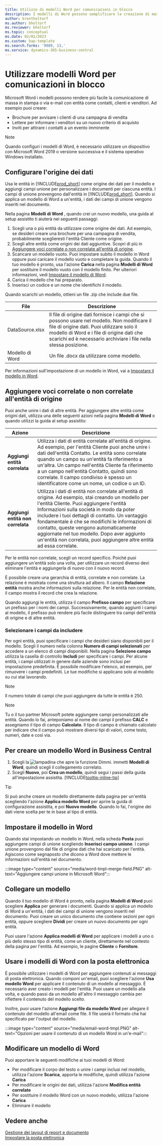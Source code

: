```yaml
---
title: Utilizzo di modelli Word per comunicazioni in blocco
description: I modelli di Word possono semplificare la creazione di massa di documenti personalizzati per entità specifiche.
author: brentholtorf
ms.author: bholtorf
ms.reviewer: bholtorf
ms.topic: conceptual
ms.date: 02/01/2023
ms.custom: bap-template
ms.search.forms: '9989, 13,'
ms.service: dynamics-365-business-central
---
```


# <a name="use-word-templates-for-bulk-communication"></a>Utilizzare modelli Word per comunicazioni in blocco

Microsoft Word i modelli possono rendere più facile la comunicazione di massa in stampa o via e-mail con entità come contatti, clienti e venditori. Ad esempio puoi creare:

* Brochure per avvisare i clienti di una campagna di vendita
* Lettere per informare i venditori su un nuovo criterio di acquisto
* Inviti per attirare i contatti a un evento imminente

> [!NOTE]
> Quando configuri i modelli di Word, è necessario utilizzare un dispositivo con Microsoft Word 2019 o versione successiva e il sistema operativo Windows installato.

## <a name="set-up-the-source-of-data"></a>Configurare l'origine dei dati

Usa le entità in [!INCLUDE[prod_short](includes/prod_short.md)] come origine dei dati per il modello e aggiungi campi unione per personalizzare i documenti per ciascuna entità. I campi di unione provengono dall'entità in [!INCLUDE[prod_short](includes/prod_short.md)]. Quando si applica un modello di Word a un'entità, i dati dei campi di unione vengono inseriti nel documento.

Nella pagina **Modelli di Word** , quando crei un nuovo modello, una guida al setup assistito ti aiuterà nei seguenti passaggi:

1. Scegli una o più entità da utilizzare come origine dei dati. Ad esempio, se desideri creare una brochure per una campagna di vendita, probabilmente sceglieresti l'entità Cliente come origine.
2. Scegli altre entità come origini dei dati aggiuntive. Scopri di più in [Aggiungere voci correlate o non correlate all'entità di origine](#add-entries-that-are-related-or-unrelated-to-the-source-entity).
3. Scaricare un modello vuoto. Puoi impostare subito il modello in Word oppure puoi caricare il modello vuoto e completare la guida. Quando il tuo modello è pronto, usa l'azione **Carica** nella pagina **Modelli di Word** per sostituire il modello vuoto con il modello finito. Per ulteriori informazioni, vedi [Impostare il modello di Word](#set-up-the-template-in-word).
4. Carica il modello che hai preparato.
5. Inserisci un codice e un nome che identifichi il modello.

Quando scarichi un modello, ottieni un file .zip che include due file.

|File  |Descrizione  |
|---------|---------|
|DataSource.xlsx     | Il file di origine dati fornisce i campi che si possono usare nel modello. Non modificare il file di origine dati. Puoi utilizzare solo il modello di Word e i file di origine dati che scarichi ed è necessario archiviare i file nella stessa posizione.     |
|Modello di Word     | Un file .docx da utilizzare come modello.        |

Per informazioni sull'impostazione di un modello in Word, vai a [Impostare il modello in Word](#set-up-the-template-in-word).

## <a name="add-entries-that-are-related-or-unrelated-to-the-source-entity"></a>Aggiungere voci correlate o non correlate all'entità di origine

Puoi anche unire i dati di altre entità. Per aggiungere altre entità come origini dati, utilizza una delle seguenti azioni nella pagina **Modelli di Word** o quando utilizzi la guida al setup assistito:

|Azione  |Descrizione  |
|---------|---------|
|**Aggiungi entità correlata**  | Utilizza i dati di entità correlate all'entità di origine. Ad esempio, per l'entità Cliente puoi anche unire i dati dell'entità Contatto. Le entità sono correlate quando un campo su un'entità fa riferimento a un'altra. Un campo nell'entità Cliente fa riferimento a un campo nell'entità Contatto, quindi sono correlate. Il campo condiviso è spesso un identificatore come un nome, un codice o un ID.        |
|**Aggiungi entità non correlata**| Utilizza i dati di entità non correlate all'entità di origine. Ad esempio, stai creando un modello per l'entità Cliente. Puoi aggiungere l'entità Informazioni sulla società in modo da poter includere i tuoi dettagli di contatto. Un vantaggio fondamentale è che se modifichi le informazioni di contatto, queste vengono automaticamente aggiornate nel tuo modello. Dopo aver aggiunto un'entità non correlata, puoi aggiungere altre entità ad essa correlate.         |

Per le entità non correlate, scegli un record specifico. Poiché puoi aggiungere un'entità solo una volta, per utilizzare un record diverso devi eliminare l'entità e aggiungerla di nuovo con il nuovo record.

È possibile creare una gerarchia di entità, correlate e non correlate. La relazione è mostrata come una struttura ad albero. Il campo **Relazione entità** mostra anche informazioni sulla relazione. Per le entità non correlate, il campo mostra il record che crea la relazione.

Quando aggiungi le entità, utilizza il campo **Prefisso campo** per specificare un prefisso per i nomi dei campi. Successivamente, quando aggiunti i campi al modello, il prefisso può rendere più facile distinguere tra campi dell'entità di origine e di altre entità.

### <a name="select-the-fields-to-include"></a>Selezionare i campi da includere

Per ogni entità, puoi specificare i campi che desideri siano disponibili per il modello. Scegli il numero nella colonna **Numero di campi selezionati** per accedere a un elenco di campi disponibili. Nella pagina **Selezione campo** utilizza la casella di controllo **Includi** per specificare i campi. Per alcune entità, i campi utilizzati in genere dalle aziende sono inclusi per impostazione predefinita. È possibile modificare l'elenco, ad esempio, per rimuovere i campi predefiniti. Le tue modifiche si applicano solo al modello su cui stai lavorando.

> [!NOTE]
> Il numero totale di campi che puoi aggiungere da tutte le entità è 250.

> [!NOTE]
> Tu o il tuo partner Microsoft potete aggiungere campi personalizzati alle entità. Quando lo fai, anteponiamo al nome dei campi il prefisso **CALC** e assegniamo il tipo di campo **Calcolato**. Il tipo di campo è chiamato calcolato per indicare che il campo può mostrare diversi tipi di valori, come testo, numeri, date e così via.

## <a name="to-create-a-word-template-in-business-central"></a>Per creare un modello Word in Business Central

1. Scegli la ![lampadina che apre la funzione Dimmi.](media/ui-search/search_small.png "Informazioni sull'operazione che si desidera eseguire") immetti **Modelli di Word**, quindi scegli il collegamento correlato.
2. Scegli **Nuovo**, poi **Crea un modello**, quindi segui i passi della guida all'impostazione assistita. [!INCLUDE[tooltip-inline-tip](includes/tooltip-inline-tip_md.md)]

> [!TIP]
> Si può anche creare un modello direttamente dalla pagina per un'entità scegliendo l'azione **Applica modello Word** per aprire la guida di configurazione assistita, e poi **Nuovo modello**. Quando lo fai, l'origine dei dati viene scelta per te in base al tipo di entità.

## <a name="set-up-the-template-in-word"></a>Impostare il modello in Word

Quando stai impostando un modello in Word, nella scheda **Posta** puoi aggiungere campi di unione scegliendo **Inserisci campo unione**. I campi unione provengono dal file di origine dati che hai scaricato per l'entità. Agiscono come segnaposto che dicono a Word dove mettere le informazioni sull'entità nel documento.

:::image type="content" source="media/word-tmpl-merge-field.PNG" alt-text="Aggiungere campi unione in Microsoft Word":::

## <a name="apply-a-template"></a>Collegare un modello

Quando il tuo modello di Word è pronto, nella pagina **Modelli di Word** puoi scegliere **Applica** per generare i documenti. Quando si applica un modello di Word a un'entità, i dati dei campi di unione vengono inseriti nel documento. Puoi creare un unico documento che contiene sezioni per ogni entità, oppure scegliere **Dividi** per creare un nuovo documento per ogni entità.

Puoi usare l'azione **Applica modelli di Word** per applicare i modelli a uno o più dello stesso tipo di entità, come un cliente, direttamente nel contesto della pagina per l'entità. Ad esempio, le pagine **Cliente** o **Fornitore**.

## <a name="use-word-templates-with-email"></a>Usare i modelli di Word con la posta elettronica

È possibile utilizzare i modelli di Word per aggiungere contenuti ai messaggi di posta elettronica. Quando componi un'email, puoi scegliere l'azione **Usa modello Word** per applicare il contenuto di un modello al messaggio. È necessario aver creato i modelli per l'entità. Puoi usare un modello alla volta, e quando passi da un modello all'altro il messaggio cambia per riflettere il contenuto del modello scelto.

Inoltre, puoi usare l'azione **Aggiungi file da modello Word** per allegare il contenuto del modello all'email come file. Il file userà il formato che hai specificato per l'output del modello.

:::image type="content" source="media/email-word-tmpl.PNG" alt-text="Opzioni per usare il contenuto di un modello Word in un'e-mail":::

## <a name="edit-a-word-template"></a>Modificare un modello di Word

Puoi apportare le seguenti modifiche ai tuoi modelli di Word:

* Per modificare il corpo del testo o unire i campi inclusi nel modello, utilizza l'azione **Scarica**, apporta le modifiche, quindi utilizza l'azione **Carica**
* Per modificare le origini dei dati, utilizza l'azione **Modifica entità correlate**
* Per sostituire il modello Word con un nuovo modello, utilizza l'azione **Carica**
* Eliminare il modello

## <a name="see-also"></a>Vedere anche

[Gestione dei layout di report e documento](ui-manage-report-layouts.md)  
[Impostare la posta elettronica](admin-how-setup-email.md)  
